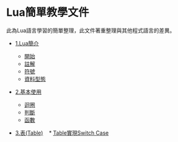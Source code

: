 # Lua簡單教學文件
此為Lua語言學習的簡單整理，此文件著重整理與其他程式語言的差異。

* [1.Lua簡介](1.Introduction/README.md)
    * [開始](1.Introduction/README.md#開始)
    * [註解](1.Introduction/README.md#註解)
    * [符號](1.Introduction/README.md#符號)
    * [資料型態](1.1.Introduction/README.md#資料型態)

* [2.基本使用](2.BasicUsage/README.md)
    * [迴圈](2.BasicUsage/README.md#迴圈)
    * [判斷](2.BasicUsage/README.md#判斷)
    * [函數](2.BasicUsage/README.md#函數)
  
* [3.表(Table)](3.Table/README.md)
    * [Table實現Switch Case](3.Table/README.md#table實現switch-case)
